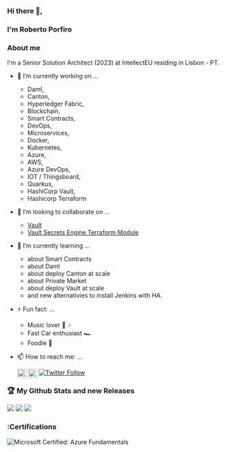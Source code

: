 ### Hi there 👋, 

### I'm Roberto Porfiro

### About me

I'm a Senior Solution Architect (2023) at IntellectEU residing in Lisbon - PT.

- 🔭 I’m currently working on ...
	- Daml,
	- Canton,
	- Hyperledger Fabric,
	- Blockchain,
	- Smart Contracts,
	- DevOps,
	- Microservices,
	- Docker,
	- Kubernetes,
	- Azure,
	- AWS,
	- Azure DevOps,
	- IOT / Thingsboard,
	- Quarkus,
  	- HashiCorp Vault,
  	- Hashicorp Terraform

- 👯 I’m looking to collaborate on ...	
	- [Vault](https://github.com/hashicorp/vault)
	- [Vault Secrets Engine Terraform Module](https://github.com/robertoporfiro/terraform-vault-secrets-engines)

- 🌱 I’m currently learning ...	
	- about Smart Contracts
	- about Daml 
	- about deploy Canton at scale
	- about Private Market
	- about deploy Vault at scale
	- and new alternativies to install Jenkins with HA.

- ⚡ Fun fact: ...

	- Music lover 🎵 🎶
	- Fast Car enthusiast 🏎
	- Foodie 🍲

- 📫 How to reach me: ...

	[<img align="left" alt="antonbabenko | Twitter" width="22px" src="https://cdn.jsdelivr.net/npm/simple-icons@v3/icons/twitter.svg" />][twitter]
	[<img align="left" alt="antonbabenko | LinkedIn" width="22px" src="https://cdn.jsdelivr.net/npm/simple-icons@v3/icons/linkedin.svg" />][linkedin]

	[twitter]: https://twitter.com/robertoporfiro

	[linkedin]: https://linkedin.com/in/robertoporfiro

	[![Twitter Follow](https://img.shields.io/twitter/follow/robertoporfiro?color=1DA1F2&logo=twitter&style=for-the-badge)](https://twitter.com/intent/follow?original_referer=https%3A%2F%2Fgithub.com%2Frobertoporfiro&screen_name=robertoporfiro)

### :trophy: My Github Stats and new Releases
![](https://github-readme-stats.vercel.app/api?username=robertoporfiro&show_icons=true&count_private=true)
![](https://github-readme-stats.vercel.app/api/top-langs/?username=robertoporfiro&hide=html&layout=compact)
![](https://komarev.com/ghpvc/?username=robertoporfiro&label=PROFILE+VIEWS)

### :Certifications

![Microsoft Certified: Azure Fundamentals](https://www.credly.com/badges/0a0da145-668d-4fef-86ad-b3442d9db826/public_url)


<!--
**robertoporfiro/robertoporfiro** is a ✨ _special_ ✨ repository because its `README.md` (this file) appears on your GitHub profile.

Here are some ideas to get you started:

- 🔭 I’m currently working on ...
- 🌱 I’m currently learning ...
- 👯 I’m looking to collaborate on ...
- 🤔 I’m looking for help with ...
- 💬 Ask me about ...
- 📫 How to reach me: ...
- 😄 Pronouns: ...
- ⚡ Fun fact: ...
-->
